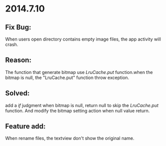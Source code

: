 # 2014.7.10 #
## Fix Bug: ## 
  When users open directory contains empty image files, the app activity will crash.
## Reason: ##
  The function that generate bitmap use *LruCache.put* function.when the bitmap is 
  null, the "LruCache.put" function throw exception.
## Solved: ##
  add a *if* judgment when bitmap is null, return null to skip the *LruCache.put* function.
  And modify the bitmap setting action when null value return.
  
## Feature add: ##
  When rename files, the textview don't show the original name.
